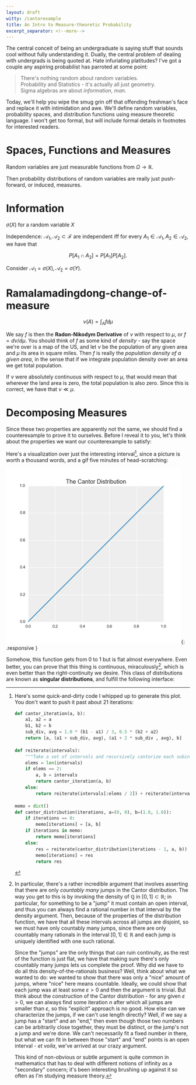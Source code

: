 ```yaml
---
layout: draft
witty: /cantorexample
title: An Intro to Measure-theoretic Probability
excerpt_separator: <!--more-->
---
```


The central conceit of being an undergraduate is saying stuff that sounds cool without fully
understanding it. Dually, the central problem of dealing with undergrads is being quoted at. Hate
infuriating platitudes? I've got a couple any aspiring probabilist has parroted at some point:

> There's nothing random about random variables.  
> Probability and Statistics - it's actually all just geometry.  
> Sigma algebras are about *information, man.*

Today, we'll help you wipe the smug grin off that offending freshman's face and replace it with
intimidation and awe. We'll define random variables, probability spaces, and distribution functions
using measure theoretic language. I won't get too formal, but will include formal details in
footnotes for interested readers.
<!--more-->

Spaces, Functions and Measures
==============================

Random variables are just measurable functions from $\Omega \to \mathbb{R}$.

Then probability distributions of random variables are really just push-forward, or induced, measures.

Information
===========

$\sigma(X)$ for a random variable $X$

Independence: $\mathcal{A}_1, \mathcal{A}_2 \subset \mathcal{F}$ are independent iff for every $A_1 \in
\mathcal{A}_1, A_2 \in \mathcal{A}_2$, we have that

$$P[A_1 \cap A_2] = P[A_1] P[A_2].$$

Consider $\mathcal{A}_1 = \sigma(X), \mathcal{A}_2 = \sigma(Y)$.

Ramalamadingdong-change-of-measure
==================================

$$\nu(A) = \int_A f d\mu$$

We say $f$ is then the **Radon-Nikodym Derivative** of $\nu$ with respect to $\mu$, or $f = d\nu /
d\mu$. You should think of $f$ as some kind of *density* - say the space we're over is a map of the
US, and let $\nu$ be the population of any given area and $\mu$ its area in square miles. Then $f$ is
really the *population density of a given area*, in the sense that if we integrate population density
over an area we get total population.

If $\nu$ were absolutely continuous with respect to $\mu$, that would mean that wherever the land
area is zero, the total population is also zero. Since this is correct, we have that $\nu \ll \mu$.

Decomposing Measures
====================

Since these two properties are apparently not the same, we should find a counterexample to prove it
to ourselves. Before I reveal it to you, let's think about the properties we want our counterexample
to satisfy:

Here's a visualization over just the interesting interval[^cantor_code], since a picture is worth a
thousand words, and a gif five minutes of head-scratching:

![](/static/posts/cantorexample/cantor_distribution.gif){: .responsive }

Somehow, this function gets from 0 to 1 but is flat almost everywhere. Even better, you can prove
that this thing is continuous, miraculously[^continuity], which is even better than the
right-continuity we desire. This class of distributions are known as **singular distributions**, and
fulfill the following interface:

[^cantor_code]:
    Here's some quick-and-dirty code I whipped up to generate this plot. You don't want to push it
    past about 21 iterations:

    ```python
    def cantor_iteration(a, b):
        a1, a2 = a
        b1, b2 = b
        sub_div, avg = 1.0 * (b1 - a1) / 3, 0.5 * (b2 + a2)
        return [a, (a1 + sub_div, avg), (a1 + 2 * sub_div , avg), b]

    def reiterate(intervals):
        """Take a set of intervals and recursively cantorize each subinterval."""
        elems = len(intervals)
        if elems == 2:
            a, b = intervals
            return cantor_iteration(a, b)
        else:
            return reiterate(intervals[:elems / 2]) + reiterate(intervals[elems / 2:])

    memo = dict()
    def cantor_distribution(iterations, a=(0, 0), b=(1.0, 1.0)):
        if iterations == 0:
            memo[iterations] = [a, b]
        if iterations in memo:
            return memo[iterations]
        else:
            res = reiterate(cantor_distribution(iterations - 1, a, b))
            memo[iterations] = res
            return res
    ```

[^continuity]:  
    In particular, there's a rather incredible argument that involves asserting that there
    are only *countably many* jumps in the Cantor distribution. The way you get to this is by invoking
    the density of $\mathbb{Q}$ in $[0, 1] \subset \mathbb{R}$; in particular, for something to be a
    "jump" it must contain an open interval, and thus you can always find a rational number in that
    interval by the density argument. Then, because of the properties of the distribution function, we
    have that all these intervals across all jumps are disjoint, so we must have only countably many
    jumps, since there are only countably many rationals in the interval $[0, 1] \in \mathbb{R}$ and each
    jump is uniquely identified with one such rational.

    Since the "jumps" are the only things that can ruin continuity, as the rest of the function is
    just flat, we have that making sure there's only countably many jumps lets us complete the proof.
    Why did we have to do all this density-of-the-rationals business? Well, think about what we
    wanted to do: we wanted to show that there was only a "nice" amount of jumps, where "nice" here
    means countable. Ideally, we could show that each jump was at least some $\varepsilon > 0$ and
    then the argument is trivial. But think about the construction of the Cantor distribution - for
    any given $\varepsilon > 0$, we can always find some iteration $n$ after which all jumps are
    smaller than $\varepsilon$, so this "explicit" approach is no good. How else can we characterize
    the jumps, if we can't use length directly? Well, if we say a jump has a "start" and an "end,"
    then even though those two numbers can be arbitrarily close together, they must be distinct, or
    the jump's not a jump and we're done. We can't necessarily fit a fixed number in there, but what
    we can fit in between those "start" and "end" points is an open interval - *et voila*, we've
    arrived at our crazy argument.

    This kind of non-obvious or subtle argument is quite common in mathematics that has to deal with
    different notions of infinity as a "secondary" concern; it's been interesting brushing up against
    it so often as I'm studying measure theory.
